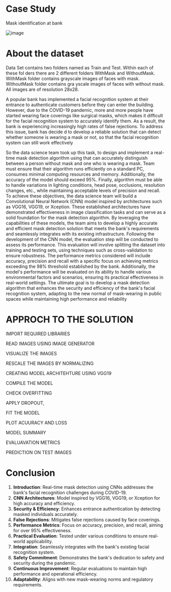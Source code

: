 # Case Study
Mask identification at bank


![image](https://github.com/NijanthanK/Mask-Classification-Using-Neural-Networks/assets/154366232/3dff2a7b-ee12-456e-af66-efec5fc46950)

# About the dataset
Data Set contains two folders named as Train and Test. Within each of these fol
ders there are 2 different folders WithMask and WithoutMask. WithMask folder 
contains grayscale images of faces with mask. WithoutMask folder contains gra
yscale images of faces with without mask. All images are of resolution 28x28.


A popular bank has implemented a facial recognition system at their entrance to 
authenticate customers before they can enter the building. However, due to the 
COVID-19 pandemic, more and more people have started wearing face 
coverings like surgical masks, which makes it difficult for the facial recognition 
system to accurately identify them. As a result, the bank is experiencing 
increasingly high rates of false rejections. To address this issue, bank has decide
d to develop a reliable solution that can detect whether someone is wearing a
mask or not, so that the facial recognition system can still work effectively


So the data science team took up this task, to design and implement a real-time 
mask detection algorithm using that can accurately distinguish between a person 
without mask and one who is wearing a mask. Team must ensure that their
algorithm runs efficiently on a standard PC, consumes minimal computing 
resources and memory. Additionally, the accuracy of the model should exceed 
95%. Finally, algorithm must be able to handle variations in lighting conditions, 
head pose, occlusions, resolution changes, etc., while maintaining acceptable 
levels of precision and recall.
To achieve these objectives, the data science team will build a Convolutional 
Neural Network (CNN) model inspired by architectures such as VGG16, 
VGG19, or Xception. These established architectures have demonstrated 
effectiveness in image classification tasks and can serve as a solid foundation 
for the mask detection algorithm. By leveraging the capabilities of these 
models, the team aims to develop a highly accurate and efficient mask detection 
solution that meets the bank's requirements and seamlessly integrates with its 
existing infrastructure.
Following the development of the CNN model, the evaluation step will be 
conducted to assess its performance. This evaluation will involve splitting the 
dataset into training and testing sets, using techniques such as cross-validation 
to ensure robustness. The performance metrics considered will include 
accuracy, precision and recall with a specific focus on achieving metrics 
exceeding the 98% threshold established by the bank. Additionally, the model's 
performance will be evaluated on its ability to handle various environmental 
factors and scenarios, ensuring its practical effectiveness in real-world settings.
The ultimate goal is to develop a mask detection algorithm that enhances the 
security and efficiency of the bank's facial recognition system, adapting to the 
new normal of mask-wearing in public spaces while maintaining high 
performance and reliability

# APPROCH TO THE SOLUTION
IMPORT REQUIRED LIBRARIES

READ IMAGES USING IMAGE GENERATOR

VISUALIZE THE IMAGES

RESCALE THE IMAGES BY NORMALIZING

CREATING MODEL ARCHITEHTURE USING VGG19

COMPILE THE MODEL

CHECK OVERFITTING

APPLY DROPOUT,

FIT THE MODEL

PLOT ACUURACY AND LOSS

MODEL SUMMARY

EVALUAVATION METRICS

PREDICTION ON TEST IMAGES

#  Conclusion

1. **Introduction**: Real-time mask detection using CNNs addresses the bank's facial recognition challenges during COVID-19.
2. **CNN Architectures**: Model inspired by VGG16, VGG19, or Xception for high accuracy and efficiency.
3. **Security & Efficiency**: Enhances entrance authentication by detecting masked individuals accurately.
4. **False Rejections**: Mitigates false rejections caused by face coverings.
5. **Performance Metrics**: Focus on accuracy, precision, and recall, aiming for over 95% effectiveness.
6. **Practical Evaluation**: Tested under various conditions to ensure real-world applicability.
7. **Integration**: Seamlessly integrates with the bank's existing facial recognition system.
8. **Safety Commitment**: Demonstrates the bank's dedication to safety and security during the pandemic.
9. **Continuous Improvement**: Regular evaluations to maintain high performance and operational efficiency.
10. **Adaptability**: Aligns with new mask-wearing norms and regulatory requirements.
